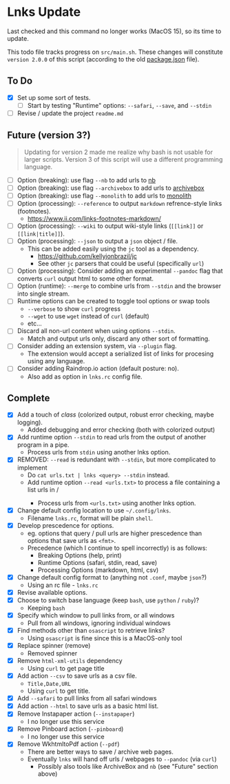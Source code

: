 # Lnks Update

Last checked and this command no longer works (MacOS 15), so its time to update.

This todo file tracks progress on `src/main.sh`. These changes will constitute `version 2.0.0` of this script (according to the old [package.json](package.json) file).

## To Do

- [x] Set up some sort of tests.
  - [ ] Start by testing "Runtime" options: `--safari`, `--save`, and `--stdin`
- [ ] Revise / update the project `readme.md`

## Future (version 3?)

> Updating for version 2 made me realize why bash is not usable for larger scripts. Version 3 of this script will use a different programming language.

- [ ] Option (breaking): use flag `--nb` to add urls to [nb](https://xwmx.github.io/nb)
- [ ] Option (breaking): use flag `--archivebox` to add urls to [archivebox](https://github.com/ArchiveBox/ArchiveBox)
- [ ] Option (breaking): use flag `--monolith` to add urls to [monolith](https://github.com/Y2Z/monolith)
- [ ] Option (processing): `--reference` to output `markdown` refrence-style links (footnotes).
  - https://www.ii.com/links-footnotes-markdown/
- [ ] Option (processing): `--wiki` to output wiki-style links (`[[link]]` or `[[link|title]]`).
- [ ] Option (processing): `--json` to output a `json` object / file.
  - This can be added easily using the `jc` tool as a dependency.
    - https://github.com/kellyjonbrazil/jc
    - See other `jc` parsers that could be useful (specifically `url`)
- [ ] Option (processing): Consider adding an experimental `--pandoc` flag that converts `curl` output
      html to some other format.
- [ ] Option (runtime): `--merge` to combine urls from `--stdin` and the browser into single stream.
- [ ] Runtime options can be created to toggle tool options or swap tools
  - `--verbose` to show `curl` progress
  - `--wget` to use `wget` instead of `curl` (default)
  - etc...
- [ ] Discard all non-url content when using options `--stdin`.
  - Match and output urls only, discard any other sort of formatting.
- [ ] Consider adding an extension system, via `--plugin` flag.
  - The extension would accept a serialized list of links for procesing using any language.
- [ ] Consider adding Raindrop.io action (default posture: no).
  - Also add as option in `lnks.rc` config file.

## Complete

- [x] Add a touch of *class* (colorized output, robust error checking, maybe logging).
  - Added debugging and error checking (both with colorized output)
- [x] Add runtime option `--stdin` to read urls from the output of another program in a pipe.
  - Process urls from `stdin` using another lnks option.
- [x] REMOVED: `--read` is redundant with `--stdin`, but more complicated to implement
  - Do `cat urls.txt | lnks <query> --stdin` instead.
  - Add runtime option `--read <urls.txt>` to process a file containing a list urls in <format>/
    - Process urls from `<urls.txt>` using another lnks option.
- [x] Change default config location to use `~/.config/lnks`.
  - Filename `lnks.rc`, format will be plain `shell`.
- [x] Develop prescedence for options.
  - eg. options that query / pull urls are higher prescedence than options that save urls as `<fmt>`.
  - Precedence (which I continue to spell incorrectly) is as follows:
    - Breaking Options (help, print)
    - Runtime Options (safari, stdin, read, save)
    - Processing Options (markdown, html, csv)
- [x] Change default config format to (anything not `.conf`, maybe `json`?)
  - Using an rc file - `lnks.rc`
- [x] Revise available options.
- [x] Choose to switch base language (keep `bash`, use `python` / `ruby`)?
  - Keeping `bash`
- [x] Specify which window to pull links from, or all windows
  - Pull from all windows, ignoring individual windows
- [x] Find methods other than `osascript` to retrieve links?
  - Using `osascript` is fine since this is a MacOS-only tool
- [x] Replace spinner (remove)
  - Removed spinner
- [x] Remove `html-xml-utils` dependency
  - Using `curl` to get page title
- [x] Add action `--csv` to save urls as a csv file.
  - `Title,Date,URL`
  - Using `curl` to get title.
- [x] Add `--safari` to pull links from all safari windows
- [x] Add action `--html` to save urls as a basic html list.
- [x] Remove Instapaper action (`--instapaper`)
  - I no longer use this service
- [x] Remove Pinboard action (`--pinboard`)
  - I no longer use this service
- [x] Remove WkhtmltoPdf action (`--pdf`)
  - There are better ways to save / archive web pages.
  - Eventually `lnks` will hand off urls / webpages to `--pandoc` (via `curl`)
    - Possibly also tools like ArchiveBox and `nb` (see "Future" section above)
